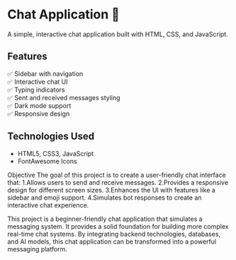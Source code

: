 # Chat Application 🚀

A simple, interactive chat application built with HTML, CSS, and JavaScript.

## Features
✅ Sidebar with navigation  
✅ Interactive chat UI  
✅ Typing indicators  
✅ Sent and received messages styling  
✅ Dark mode support  
✅ Responsive design  

## Technologies Used
- HTML5, CSS3, JavaScript
- FontAwesome Icons

Objective
The goal of this project is to create a user-friendly chat interface that:
1.Allows users to send and receive messages.
2.Provides a responsive design for different screen sizes.
3.Enhances the UI with features like a sidebar and emoji support.
4.Simulates bot responses to create an interactive chat experience.

This project is a beginner-friendly chat application that simulates a messaging system. It provides a solid foundation for building more complex real-time chat systems. By integrating backend technologies, databases, and AI models, this chat application can be transformed into a powerful messaging platform.
